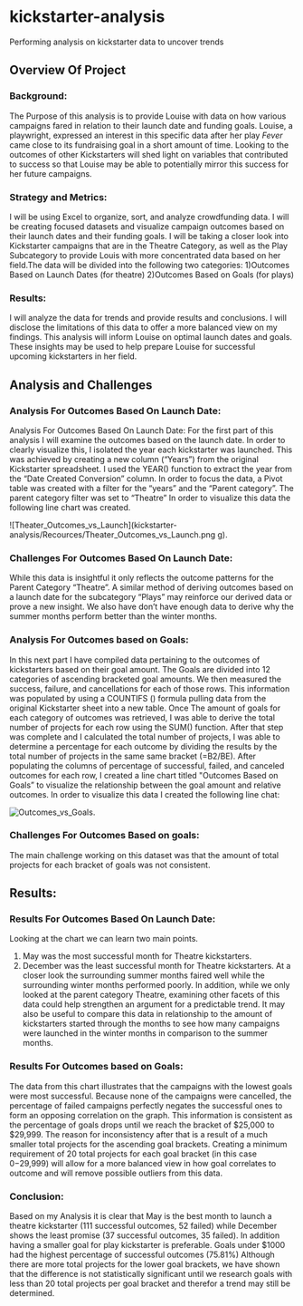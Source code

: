 # kickstarter-analysis
Performing analysis on kickstarter data to uncover trends

## Overview Of Project

### Background:
The Purpose of this analysis is to provide Louise with data on how various campaigns fared in relation to their launch date and funding goals. Louise, a playwright, expressed an interest in this specific data after her play _Fever_ came close to its fundraising goal in a short amount of time. Looking to the outcomes of other Kickstarters will shed light on variables that contributed to success so that Louise may be able to potentially mirror this success for her future campaigns.

### Strategy and Metrics:
I will be using Excel to organize, sort, and analyze crowdfunding data. I will be creating focused datasets and visualize campaign outcomes based on their launch dates and their funding goals. I will be taking a closer look into Kickstarter campaigns that are in the Theatre Category, as well as the Play Subcategory to provide Louis with more concentrated data based on her field.The data will be divided into the following two categories:
1)Outcomes Based on Launch Dates (for theatre)
2)Outcomes Based on Goals (for plays)

### Results:
I will analyze the data for trends and provide results and conclusions. I will disclose the limitations of this data to offer a more balanced view on my findings. This analysis will inform Louise on optimal launch dates and goals. These insights may be used to help prepare Louise for successful upcoming kickstarters in her field. 


## Analysis and Challenges

### Analysis For Outcomes Based On Launch Date:
Analysis For Outcomes Based On Launch Date:
For the first part of this analysis I will examine the outcomes based on the launch date. In order to clearly visualize this, I  isolated the year each kickstarter was launched. This was achieved by creating a new column (“Years”) from the original Kickstarter spreadsheet. I used the YEAR() function to extract the year from the “Date Created Conversion” column. In order to focus the data, a Pivot table was created with a filter for the “years” and the “Parent category”.  The parent category filter was set to “Theatre”
In order to visualize this data the following line chart was created. 

![Theater_Outcomes_vs_Launch](kickstarter-analysis/Recources/Theater_Outcomes_vs_Launch.png
g).

### Challenges For Outcomes Based On Launch Date:
While this data is insightful it only reflects the outcome patterns for the Parent Category “Theatre”. A similar method of deriving outcomes based on a launch date for the subcategory “Plays” may reinforce our derived data or prove a new insight. We also have don’t have enough data to derive why the summer months perform better than the winter months. 

### Analysis For Outcomes based on Goals:
In this next part I have compiled data pertaining to the outcomes of kickstarters based on their goal amount. The Goals are divided into 12 categories of ascending bracketed goal amounts. We then measured the success, failure, and cancellations for each of those rows. This information was populated by using a COUNTIFS () formula pulling data from the original Kickstarter sheet into a new table. Once The amount of goals for each category of outcomes was retrieved, I was able to derive the total number of projects for each row using the SUM() function. After that step was complete and I calculated the total number of projects, I was able to determine a percentage for each outcome by dividing the results by the total number of projects in the same same bracket (=B2/BE). After populating the columns of percentage of successful, failed, and canceled outcomes for each row, I created a line chart titled "Outcomes Based on Goals” to visualize the relationship between the goal amount and relative outcomes. In order to visualize this data I created the following line chat:

![Outcomes_vs_Goals](kickstarter-analysis/Recources/Outcomes_vs_Goals.png).

### Challenges For Outcomes Based on goals:
The main challenge working on this dataset was that the amount of total projects for each bracket of goals was not consistent. 


## Results:

### Results  For Outcomes Based On Launch Date:
Looking at the chart we can learn two main points. 
1) May was the most successful month for Theatre kickstarters. 
2) December was the least successful month for Theatre kickstarters. 
At a closer look the surrounding summer months faired well while the surrounding winter months performed poorly. 
In addition, while we only looked at the parent category Theatre, examining other facets of this data could help strengthen an argument for a predictable trend. It may also be useful to compare this data in relationship to the amount of kickstarters started through the months to see how many campaigns were launched in the winter months in comparison to the summer months. 

### Results For Outcomes based on Goals:
The data from this chart illustrates that the campaigns with the lowest goals were most successful. Because none of the campaigns were cancelled, the percentage of failed campaigns perfectly negates the successful ones to form an opposing correlation on the graph. This information is consistent as the percentage of goals drops until we reach the bracket of $25,000 to $29,999. 
The reason for inconsistency after that is a result of a much smaller total projects for the ascending goal brackets. Creating a minimum requirement of 20 total projects for each goal bracket (in this case $0-$29,999) will allow for a more balanced view in how goal correlates to outcome and will remove possible outliers from this data.

### Conclusion:
Based on my Analysis it is clear that May is the best month to launch a theatre kickstarter (111 successful outcomes, 52 failed) while December shows the least promise (37 successful outcomes, 35 failed). 
In addition having a smaller goal for play kickstarter is preferable. Goals under $1000 had the highest percentage of successful outcomes (75.81%)
Although there are more total projects for the lower goal brackets, we have shown that the difference is not statistically significant until we research goals with less than 20 total projects per goal bracket and therefor a trend may still be determined.  
